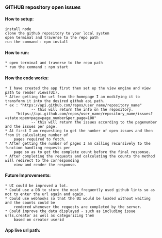 ### GITHUB repository open issues

#### How to setup:
	install node
	clone the github repository to your local system
	open terminal and traverse to the repo path
	run the command : npm install

#### How to run:
	* open terminal and traverse to the repo path
	* run the command : npm start

#### How the code works:
	* I have created the app first then set up the view engine and view path to render views(UI).
	* After getting the url from the homepage I am modifying it to transform it into the desired github api path.
	* ex : "https://api.github.com/repos/user_name/repository_name" 
				-- this will return the info on the repository.
	     "https://api.github.com/repos/user_name/repository_name/issues?=state:open+page=page_number&per_page=100" 
		 		-- this will return the issues according to the pagenumber and the issues per page.
	* At first I am requesting to get the number of open issues and then from it calculating number of 
		pages required to fetch. 
	* After getting the number of pages I am calling recursively to the function handling requests per 
		page so as to get the complete count before the final response.  
	* After completing the requests and calculating the counts the method will redirect to the corresponding 
		view and render the response.

#### Future Improvements:
	* UI could be improved a lot.
	* Could use a DB to store the most frequently used github links so as not to enter the url again and again.
	* Could use webhooks so that the UI would be loaded without waiting and the counts could be 
		rendered whenever the requests are completed by the server.
	* Could improve the data displayed - such as including issue urls,creator as well as categorizing them 
		based on creator userid 

#### App live url path:
